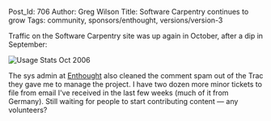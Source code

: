 Post_Id: 706
Author: Greg Wilson
Title: Software Carpentry continues to grow
Tags: community, sponsors/enthought, versions/version-3

<p>Traffic on the Software Carpentry site was up again in October, after a dip in September:</p>
<p><img alt="Usage Stats Oct 2006" src="|filename|/files/2006/11/usage.png" /></p>
<p>The sys admin at <a href="http://www.enthought.com">Enthought</a> also cleaned the comment spam out of the Trac they gave me to manage the project.  I have two dozen more minor tickets to file from email I've received in the last few weeks (much of it from Germany).  Still waiting for people to start contributing content &mdash; any volunteers?</p>
